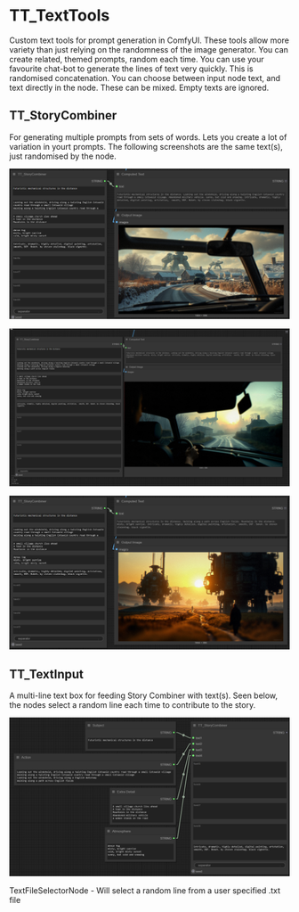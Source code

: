# TT_TextTools
Custom text tools for prompt generation in ComfyUI. These tools allow more variety than just relying on the randomness of the image generator. You can create related, themed prompts, random each time. You can use your favourite chat-bot to generate the lines of text very quickly. This is randomised concatenation. You can choose between input node text, and text directly in the node. These can be mixed. Empty texts are ignored.

## TT_StoryCombiner  
For generating multiple prompts from sets of words. Lets you create a lot of variation in yourt prompts. The following screenshots are the same text(s), just randomised by the node.

![![WorkflowPreview]](https://github.com/zzubnik/TT_TextTools/blob/main/Samples/Screenshot%202025-04-02%20004045.png)

![![WorkflowPreview]](https://github.com/zzubnik/TT_TextTools/blob/main/Samples/Screenshot%202025-04-02%20010510.png)

![![WorkflowPreview]](https://github.com/zzubnik/TT_TextTools/blob/main/Samples/Screenshot%202025-04-02%20004227.png)

## TT_TextInput
A multi-line text box for feeding Story Combiner with text(s). Seen below, the nodes select a random line each time to contribute to the story.

![![WorkflowPreview]](https://github.com/zzubnik/TT_TextTools/blob/main/Samples/Screenshot%202025-04-02%20011420.png)

TextFileSelectorNode - Will select a random line from a user specified .txt file
